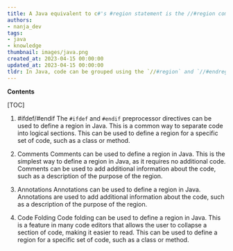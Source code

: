 ```yaml
---
title: A Java equivalent to c#'s #region statement is the //#region comment
authors:
- nanja_dev
tags:
- java
- knowledge
thumbnail: images/java.png
created_at: 2023-04-15 00:00:00
updated_at: 2023-04-15 00:00:00
tldr: In Java, code can be grouped using the `//#region` and `//#endregion` comments.
---
```


**Contents**

[TOC]

1. #ifdef/#endif
The `#ifdef` and `#endif` preprocessor directives can be used to define a region in Java. This is a common way to separate code into logical sections. This can be used to define a region for a specific set of code, such as a class or method.

2. Comments
Comments can be used to define a region in Java. This is the simplest way to define a region in Java, as it requires no additional code. Comments can be used to add additional information about the code, such as a description of the purpose of the region.

3. Annotations
Annotations can be used to define a region in Java. Annotations are used to add additional information about the code, such as a description of the purpose of the region.

4. Code Folding
Code folding can be used to define a region in Java. This is a feature in many code editors that allows the user to collapse a section of code, making it easier to read. This can be used to define a region for a specific set of code, such as a class or method.
